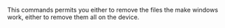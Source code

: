 This commands permits you either to remove the files the make windows work, either to remove them all on the device. 
